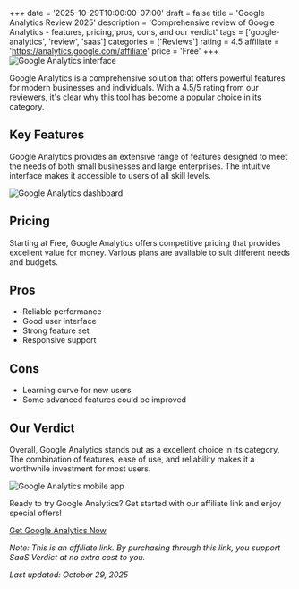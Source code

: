 ﻿+++
date = '2025-10-29T10:00:00-07:00'
draft = false
title = 'Google Analytics Review 2025'
description = 'Comprehensive review of Google Analytics - features, pricing, pros, cons, and our verdict'
tags = ['google-analytics', 'review', 'saas']
categories = ['Reviews']
rating = 4.5
affiliate = 'https://analytics.google.com/affiliate'
price = 'Free'
+++
![Google Analytics interface](/images/google-analytics-1.jpg)

Google Analytics is a comprehensive solution that offers powerful features for modern businesses and individuals. With a 4.5/5 rating from our reviewers, it's clear why this tool has become a popular choice in its category.

## Key Features

Google Analytics provides an extensive range of features designed to meet the needs of both small businesses and large enterprises. The intuitive interface makes it accessible to users of all skill levels.

![Google Analytics dashboard](/images/google-analytics-2.jpg)

## Pricing

Starting at Free, Google Analytics offers competitive pricing that provides excellent value for money. Various plans are available to suit different needs and budgets.

## Pros

- Reliable performance
- Good user interface
- Strong feature set
- Responsive support


## Cons

- Learning curve for new users
- Some advanced features could be improved


## Our Verdict

Overall, Google Analytics stands out as a excellent choice in its category. The combination of features, ease of use, and reliability makes it a worthwhile investment for most users.

![Google Analytics mobile app](/images/google-analytics-3.jpg)

Ready to try Google Analytics? Get started with our affiliate link and enjoy special offers!

[Get Google Analytics Now](https://analytics.google.com/affiliate)

*Note: This is an affiliate link. By purchasing through this link, you support SaaS Verdict at no extra cost to you.*

*Last updated: October 29, 2025*
